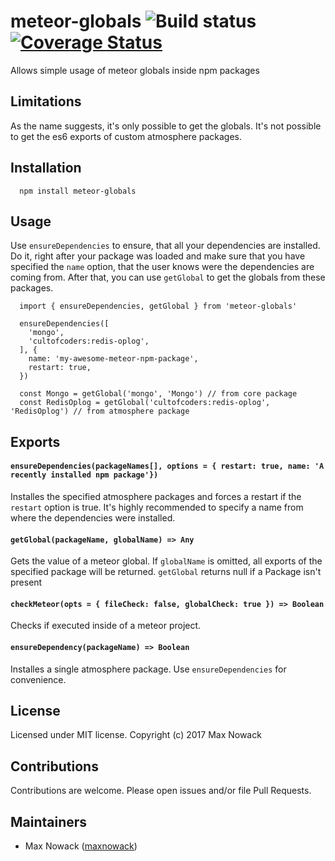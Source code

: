 # meteor-globals ![Build status](https://travis-ci.org/maxnowack/meteor-globals.svg?branch=master) [![Coverage Status](https://coveralls.io/repos/github/maxnowack/meteor-globals/badge.svg?branch=master)](https://coveralls.io/github/maxnowack/meteor-globals?branch=master)
Allows simple usage of meteor globals inside npm packages

## Limitations
As the name suggests, it's only possible to get the globals. It's not possible to get the es6 exports of custom atmosphere packages.

## Installation
````es6
  npm install meteor-globals
````

## Usage
Use `ensureDependencies` to ensure, that all your dependencies are installed. Do it, right after your package was loaded and make sure that you have specified the `name` option, that the user knows were the dependencies are coming from.
After that, you can use `getGlobal` to get the globals from these packages.

````es6
  import { ensureDependencies, getGlobal } from 'meteor-globals'

  ensureDependencies([
    'mongo',
    'cultofcoders:redis-oplog',
  ], {
    name: 'my-awesome-meteor-npm-package',
    restart: true,
  })

  const Mongo = getGlobal('mongo', 'Mongo') // from core package
  const RedisOplog = getGlobal('cultofcoders:redis-oplog', 'RedisOplog') // from atmosphere package
````

## Exports

#### `ensureDependencies(packageNames[], options = { restart: true, name: 'A recently installed npm package'})`
Installes the specified atmosphere packages and forces a restart if the `restart` option is true.
It's highly recommended to specify a name from where the dependencies were installed.

#### `getGlobal(packageName, globalName) => Any`
Gets the value of a meteor global. If `globalName` is omitted, all exports of the specified package will be returned. `getGlobal` returns null if a Package isn't present

#### `checkMeteor(opts = { fileCheck: false, globalCheck: true }) => Boolean`
Checks if executed inside of a meteor project.

#### `ensureDependency(packageName) => Boolean`
Installes a single atmosphere package. Use `ensureDependencies` for convenience.

## License
Licensed under MIT license. Copyright (c) 2017 Max Nowack

## Contributions
Contributions are welcome. Please open issues and/or file Pull Requests.

## Maintainers
- Max Nowack ([maxnowack](https://github.com/maxnowack))
